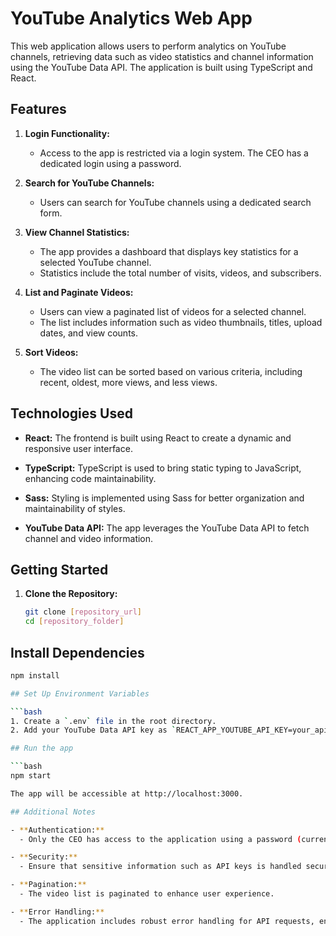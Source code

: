 # YouTube Analytics Web App

This web application allows users to perform analytics on YouTube channels, retrieving data such as video statistics and channel information using the YouTube Data API. The application is built using TypeScript and React.

## Features

1. **Login Functionality:**

   - Access to the app is restricted via a login system. The CEO has a dedicated login using a password.

2. **Search for YouTube Channels:**

   - Users can search for YouTube channels using a dedicated search form.

3. **View Channel Statistics:**

   - The app provides a dashboard that displays key statistics for a selected YouTube channel.
   - Statistics include the total number of visits, videos, and subscribers.

4. **List and Paginate Videos:**

   - Users can view a paginated list of videos for a selected channel.
   - The list includes information such as video thumbnails, titles, upload dates, and view counts.

5. **Sort Videos:**
   - The video list can be sorted based on various criteria, including recent, oldest, more views, and less views.

## Technologies Used

- **React:** The frontend is built using React to create a dynamic and responsive user interface.

- **TypeScript:** TypeScript is used to bring static typing to JavaScript, enhancing code maintainability.

- **Sass:** Styling is implemented using Sass for better organization and maintainability of styles.

- **YouTube Data API:** The app leverages the YouTube Data API to fetch channel and video information.

## Getting Started

1. **Clone the Repository:**
   ```bash
   git clone [repository_url]
   cd [repository_folder]
   ```

## Install Dependencies

````bash
npm install

## Set Up Environment Variables

```bash
1. Create a `.env` file in the root directory.
2. Add your YouTube Data API key as `REACT_APP_YOUTUBE_API_KEY=your_api_key`.

## Run the app

```bash
npm start

The app will be accessible at http://localhost:3000.

## Additional Notes

- **Authentication:**
  - Only the CEO has access to the application using a password (currently set as "raven").

- **Security:**
  - Ensure that sensitive information such as API keys is handled securely.

- **Pagination:**
  - The video list is paginated to enhance user experience.

- **Error Handling:**
  - The application includes robust error handling for API requests, ensuring a smooth user experience even in case of failures.

````
